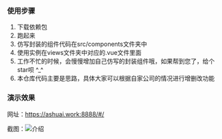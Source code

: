 ### 使用步骤
1. 下载依赖包
2. 跑起来
3. 仿写封装的组件代码在src/components文件夹中
4. 使用实例在views文件夹中对应的.vue文件里面
5. 工作不忙的时候，会慢慢增加自己仿写的封装组件哦，如果帮到您了，给个star呗 ^_^
6. 本仓库代码主要是思路，具体大家可以根据自家公司的情况进行增删改功能

### 演示效果

网址：https://ashuai.work:8888/#/

截图：![介绍](https://user-images.githubusercontent.com/35264821/205479444-b64d3864-cb44-4562-952d-5fe9080fa8e2.png)
